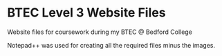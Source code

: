 # BTEC Level 3 Website Files
 Website files for coursework during my BTEC @ Bedford College
 
 Notepad++ was used for creating all the required files minus the images.
